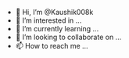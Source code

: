 - 👋 Hi, I’m @Kaushik008k
- 👀 I’m interested in ...
- 🌱 I’m currently learning ...
- 💞️ I’m looking to collaborate on ...
- 📫 How to reach me ...

<!---
Kaushik008k/Kaushik008k is a ✨ special ✨ repository because its `README.md` (this file) appears on your GitHub profile.
You can click the Preview link to take a look at your changes.
--->
